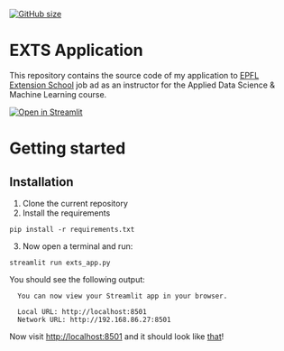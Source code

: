 [![GitHub size](https://github-size-badge.herokuapp.com/arnaudmiribel/exts_application.svg)](https://github.com/arnaudmiribel/exts_application/archive/master.zip)


# EXTS Application

This repository contains the source code of my application to [EPFL Extension School](https://www.extensionschool.ch/) job ad as an instructor for the Applied Data Science & Machine Learning course.

[![Open in Streamlit](https://static.streamlit.io/badges/streamlit_badge_black_white.svg)](https://share.streamlit.io/arnaudmiribel/exts_application/exts_app.py)

# Getting started

## Installation

1. Clone the current repository
2. Install the requirements

```
pip install -r requirements.txt
```

3. Now open a terminal and run:

```
streamlit run exts_app.py
```

You should see the following output:
```
  You can now view your Streamlit app in your browser.

  Local URL: http://localhost:8501
  Network URL: http://192.168.86.27:8501
```

Now visit [http://localhost:8501](http://localhost:8501) and it should look like [that](https://share.streamlit.io/arnaudmiribel/exts_application/exts_app.py)!
